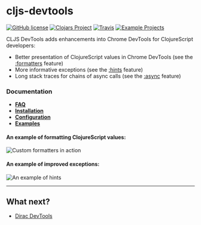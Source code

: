 # cljs-devtools 

[![GitHub license](https://img.shields.io/badge/license-MIT-lightgrey.svg)](license.txt)
[![Clojars Project](https://img.shields.io/clojars/v/binaryage/devtools.svg)](https://clojars.org/binaryage/devtools) 
[![Travis](https://img.shields.io/travis/binaryage/cljs-devtools.svg)](https://travis-ci.org/binaryage/cljs-devtools) 
[![Example Projects](https://img.shields.io/badge/project-examples-ff69b4.svg)](https://github.com/binaryage/cljs-devtools/tree/master/examples)

CLJS DevTools adds enhancements into Chrome DevTools for ClojureScript developers:

* Better presentation of ClojureScript values in Chrome DevTools (see the [:formatters][1] feature)
* More informative exceptions (see the [:hints][2] feature)
* Long stack traces for chains of async calls (see the [:async][3] feature)

### Documentation

* [**FAQ**](docs/faq.md)
* [**Installation**](docs/installation.md)
* [**Configuration**](docs/configuration.md)
* [**Examples**](examples)

#### An example of formatting ClojureScript values:

![Custom formatters in action](https://box.binaryage.com/cljs-devtools-sample-full.png)

#### An example of improved exceptions:

![An example of hints](https://box.binaryage.com/cljs-devtools-sanity-hint.png)

---

## What next?

  * [Dirac DevTools](https://github.com/binaryage/dirac)

[1]: https://github.com/binaryage/cljs-devtools/blob/master/docs/faq.md#what-is-the-formatters-feature
[2]: https://github.com/binaryage/cljs-devtools/blob/master/docs/faq.md#what-is-the-hints-feature
[3]: https://github.com/binaryage/cljs-devtools/blob/master/docs/faq.md#what-is-the-async-feature
